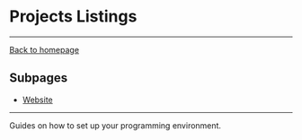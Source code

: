 # Projects Listings

-----

[Back to homepage](..)

## Subpages

* [Website](website)

-----

Guides on how to set up your programming environment.

